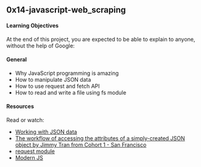 ## 0x14-javascript-web_scraping
#### Learning Objectives
At the end of this project, you are expected to be able to explain to anyone, without the help of Google:

#### General
- Why JavaScript programming is amazing
- How to manipulate JSON data
- How to use request and fetch API
- How to read and write a file using fs module

#### Resources
Read or watch:
- [Working with JSON data](https://developer.mozilla.org/en-US/docs/Learn/JavaScript/Objects/JSON)
- [The workflow of accessing the attributes of a simply-created JSON object by Jimmy Tran from Cohort 1 - San Francisco](https://medium.com/@vietkieutie/the-workflow-of-accessing-the-attributes-of-a-simply-created-json-object-82a5b33e2319)
- [request module](https://github.com/request/request)
- [Modern JS](https://github.com/mbeaudru/modern-js-cheatsheet)
